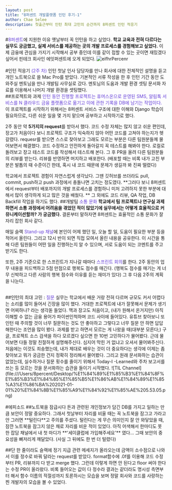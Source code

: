 ```yaml
---
layout: post
title: "8퍼센트 개발플랫폼 인턴 후기-1"
author: Chae Selee
description: 첫출근부터 인턴 최대 고민의 순간까지 8퍼센트 인턴 적응기
---
```

#<span style="color:#6741d9">8퍼센트</span>에 지원한 이유
옛날부터 꼭 인턴을 하고 싶었다. **학교 교육과 전혀 다르다는 실무도 궁금했고, 실제 서비스를 제공하는 곳의 개발 프로세스를 경험해보고 싶었다.** 이제 금융에 관심을 가지기 시작해서 공부 중인데 이를 같이 접할 수 있는 곳이면 재밌겠다 싶어서 핀테크 회사인 에잇퍼센트에 오게 되었다.
![eifhrPercenr](file:///Users/8percent/Downloads/IMG_0148.JPG)
<br>
<br>
#인턴 적응기 <span style="color:#6741d9">(2주 차)</span>
인턴 첫날 인사 담당자를 만나 회사에 대한 전체적인 설명을 듣고 개인 노트북으로 쓸 Mac Pro를 받았다. 기본적인 서류 작성을 한 후 인턴 기간 동안 도와주실 멘토님을 만나 개발팀 사무실로 갔다. 멘토님의 도움과 개발 환경 셋팅 문서화 자료를 이용해서 나머지 개발 환경을 셋팅했다.
<br>
##프로젝트와 과제
<span style="color:#6741d9">인턴 동안 진행할 프로젝트는 휴머스온으로 운영된 SMS, 알림톡 서비스를 N 클라우드 금융 플랫폼으로 옮기고 이에 관한 기록을 DB에 남기는 작업이다. </span>이 프로젝트를 시작하기 위해서는 8퍼센트 서비스 구조에 대한 이해와  Django 학습이 필요하므로, 다른 쉬운 일을 몇 가지 맡으며 공부하고 시작하기로 했다.

2주 동안 약 **5가지의 request**를 받아서 했다. 코드 수정 자체는 많지 않고 쉬운 편인데, 장고가 처음이다 보니 프로젝트 구조가 익숙하지 않아 어떤 코드를 고쳐야 하는지가 헷갈렸다. requesr를 받으면 스스로 찾아보고 그래도 모르는 부분은 다른 팀원분들께 물어보면서 해결했다. 코드 수정하고 안전하게 돌아갈지 꼭 테스트를 해봐야 한다. 로컬로 돌려보고 장고 테스트 코드를 작성해서 테스트해 본다. 그 후 PR을 올려 다른 팀원분들의 리뷰를 받는다. 리뷰를 반영하면 머지하고 배포한다. (배포할 때는 비록 내가 고친 부분은 발톱의 때 수준이긴 한데, 혹시 내 코드 때문에 문제가 생길까 봐 진짜 떨렸다)

학교에서 프로젝트 경험이 자연스럽게 생각났다. 그땐 깃허브를 쓰더라도 pull, commit, push하고 push 과정에서 충돌나면 고치는 정도였다. **그러다 보니 8퍼센트에서 request부터 배포까지의 개발 프로세스를 경험하니 미처 고려하지 못한 부분에 대해서 많이 생각하게 되고 많은 것을 배웠다. ** 그 외에도 코드 리뷰, QA 작업, DB Backfill 작업을 하기도 했다.
##개발팀 <span style="color:#6741d9">소통 문화</span>
**학교에서 팀 프로젝트나 연구실 과제 하면서 소통 과정에서 어려움을 겪었던 적이 많았기에 실무에서는 어떻게 효율적으로 커뮤니케이션할까? 가 궁금했다.** 결론부터 말하자면 8퍼센트는 효율적인 소통 문화가 잘 자리 잡힌 회사 같다.

매일 슬랙 <span style="color:#6741d9">Stand-up 채널</span>에 본인이 어제 했던 일, 오늘 할 일, 도움이 필요한 부분 등을 적어서 올린다. 그리고 12시 반이 되면 직접 모여서 올린 내용을 공유한다. 이 시간을 통해 다른 팀원들이 어떤 일을 진행하는지 알 수 있으며, 서로 도움이 되는 코멘트를 주고받기도 한다.

또한, 2주 기준으로 한 스프린트가 지나갈 때마다 <span style="color:#6741d9">스프린트 회의</span>를 한다. 2주 동안의 업무 내용을 피드백하고 5점 만점으로 행복도 점수를 매긴다. (행복도 점수를 매기는 게 너무 신박하고 다른 사람의 행복 점수와 이유를 듣는 재미가 있다) 그 후 다음 2주의 계획을 나눈다.

<br>
##인턴의 최대 고민 : <span style="color:#6741d9">질문</span>
실무는 학교에서 배운 거랑 전혀 다르며 규모도 커서 어렵다는 소리를 많이 들어서 긴장을 많이 했다. 거대한 프로젝트에 내가 잘못해서 문제가 생기면 어찌하나? 라는 생각돋 들었다. 맥과 장고도 처음이고, (내가 원해서 온거지만) 아직 이해할 수 없는 금융 용어가 파이썬인척하며 코드 사이에 들어있다. 유튜브 찾아보니 또 인턴 때 주의할 것이 너무 질문하는 것도 안 좋아하고 그렇다고 너무 질문 안 하면 답답해한다는 조언을 많이 봤다. 과제를 받고 하면서 모르는 게 나왔을 때(대부분 모른다;) 구글, 프로젝트 소스 검색을 하다 모르겠다 싶으면 한 10번 고민하다가 물어봤다. 근데 물어보면 다들 정말 친절하게 설명해주신다. 심지어 막힌 거 없냐고 오셔서 물어봐주신다. 처음에는 이것도 죄송했는데, 내가 제대로 배우는 것이 더 중요하다는 생각에 이제는 좀 찾아보고 뭐가 궁금한 건지 정확히 정리해서 물어봤다. 그리고 원래 문서화하는 습관이 없었는데, 실수하거나 질문 횟수를 줄이기 위해서 Today-I -Learned와 주차 보고서를 쓰는 등 모르는 것을 문서화하는 습관을 들이기 시작했다.
![TIL Channel](file:///Users/8percent/Desktop/%E1%84%89%E1%85%B3%E1%84%8F%E1%85%B3%E1%84%85%E1%85%B5%E1%86%AB%E1%84%89%E1%85%A3%E1%86%BA%202021-01-01%20%E1%84%8B%E1%85%A9%E1%84%92%E1%85%AE%205.53.05.png)
<br>
<br>
#에피소드
##노트북을 잠급시다
돈과 관련된 개인정보가 담긴 DB를 가지고 일하는 만큼 보안이 정말 중요하다. 그래서 첫날부터 자리를 비울 때는 꼭 노트북을 잠그고 가라고 안 그러면 **털린다**고 주의를 주셨다. 털린다는 게 무슨 의미인지 잘 안 와닿았을 때, 잠깐 노트북을 잠그지 않은 채로 자리를 비운 적이 있었다. 아직 어색해서 한마디도 못 한 잡담 채널에서 내 첫 마디가 **'세이클럽에 가입해주세요'** 였다... 그때 보안의 중요성을 뼈저리게 깨달았다. (사실 그 뒤에도 한 번 더 털렸다)

##단 한 줄이라도
슬랙에 정기 지급 관련 메세지가 올라오는데 금액이 소수점으로 나와서 이를 정수로 바꿔 달라는 request를 받았다. format함수에 .0f를 이용해 코드 수정부터 PR, 리뷰까지 다 받고 merge 했다. 그런데 이렇게 하면 안 된다고 floor 써야 한다는 수정 PR이 올라왔다. 비록 들어오는 값이 다 정수라 결과는 같더라도 명시성 측면부터 해서 함수 이름의 적절성까지 토론하시는 모습을 보며 정말 회사와 코드를 사랑하는 찐 개발자의 모습을 볼 수 있었다.
